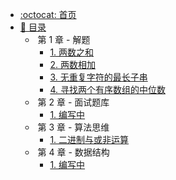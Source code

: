 * [:octocat: 首页](/README)
* [:bookmark: 目录](#)
    * &nbsp;第 1 章 - 解题
        * [1. 两数之和](/notes/解题/两数之和.md)
        * [2. 两数相加](#)
        * [3. 无重复字符的最长子串](#)
        * [4. 寻找两个有序数组的中位数](#)   
    * &nbsp;第 2 章 - 面试题库
        * [1. 编写中](#)       
    * &nbsp;第 3 章 - 算法思维
        * [1. 二进制与或非运算](#)
    * &nbsp;第 4 章 - 数据结构
        * [1. 编写中](#)     